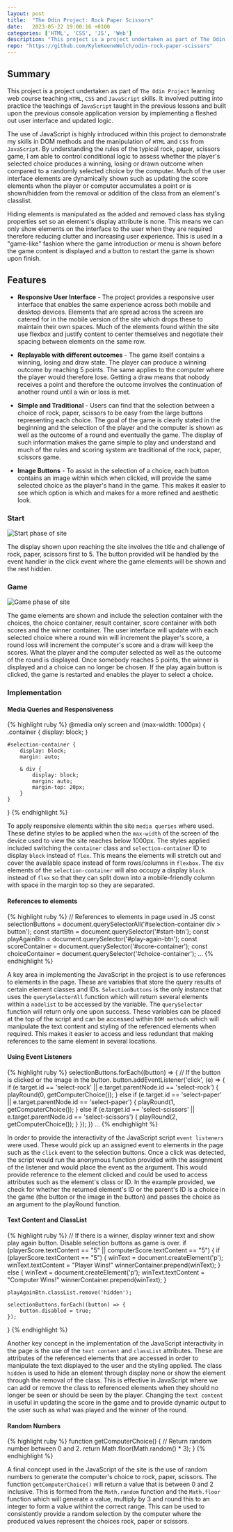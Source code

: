 ```yaml
---
layout: post
title:  "The Odin Project: Rock Paper Scissors"
date:   2023-05-22 19:00:16 +0100
categories: ['HTML', 'CSS', 'JS', 'Web']
description: "This project is a project undertaken as part of The Odin Project learning web course teaching HTML, CSS and JavaScript skills."
repo: "https://github.com/KyleKeeneWelch/odin-rock-paper-scissors"
---
```


## Summary
This project is a project undertaken as part of `The Odin Project` learning web course teaching `HTML`, `CSS` and `JavaScript` skills. It involved putting into practice the teachings of `JavaScript` taught in the previous lessons and built upon the previous console application version by implementing a fleshed out user interface and updated logic.

The use of JavaScript is highly introduced within this project to demonstrate my skills in DOM methods and the manipulation of `HTML` and `CSS` from `JavaScript`. By understanding the rules of the typical rock, paper, scissors game, I am able to control conditional logic to assess whether the player's selected choice produces a winning, losing or drawn outcome when compared to a randomly selected choice by the computer. Much of the user interface elements are dynamically shown such as updating the score elements when the player or computer accumulates a point or is shown/hidden from the removal or addition of the class from an element's classlist. 

Hiding elements is manipulated as the added and removed class has styling properties set so an element's display attribute is none. This means we can only show elements on the interface to the user when they are required therefore reducing clutter and increasing user experience. This is used in a "game-like" fashion where the game introduction or menu is shown before the game content is displayed and a button to restart the game is shown upon finish. 

## Features

- **Responsive User Interface** - The project provides a responsive user interface that enables the same experience across both mobile and desktop devices. Elements that are spread across the screen are catered for in the mobile version of the site which drops these to maintain their own spaces. Much of the elements found within the site use flexbox and justify content to center themselves and negotiate their spacing between elements on the same row.

- **Replayable with different outcomes** - The game itself contains a winning, losing and draw state. The player can produce a winning outcome by reaching 5 points. The same applies to the computer where the player would therefore lose. Getting a draw means that nobody receives a point and therefore the outcome involves the continuation of another round until a win or loss is met.

- **Simple and Traditional** - Users can find that the selection between a choice of rock, paper, scissors to be easy from the large buttons representing each choice. The goal of the game is clearly stated in the beginning and the selection of the player and the computer is shown as well as the outcome of a round and eventually the game. The display of such information makes the game simple to play and understand and much of the rules and scoring system are traditional of the rock, paper, scissors game.

- **Image Buttons** - To assist in the selection of a choice, each button contains an image within which when clicked, will provide the same selected choice as the player's hand in the game. This makes it easier to see which option is which and makes for a more refined and aesthetic look.

### Start
<img src="{{site.baseurl}}/assets/images/start_rps.png" alt="Start phase of site">

The display shown upon reaching the site involves the title and challenge of rock, paper, scissors first to 5. The button provided will be handled by the event handler in the click event where the game elements will be shown and the rest hidden. 

### Game

<img src="{{site.baseurl}}/assets/images/game_rps.png" alt="Game phase of site">

The game elements are shown and include the selection container with the choices, the choice container, result container, score container with both scores and the winner container. The user interface will update with each selected choice where a round win will increment the player's score, a round loss will increment the computer's score and a draw will keep the scores. What the player and the computer selected as well as the outcome of the round is displayed. Once somebody reaches 5 points, the winner is displayed and a choice can no longer be chosen. If the play again button is clicked, the game is restarted and enables the player to select a choice.

### Implementation

#### Media Queries and Responsiveness

{% highlight ruby %}
@media only screen and (max-width: 1000px) {
    .container {
        display: block;
    }

    #selection-container {
        display: block;
        margin: auto;

        & div {
            display: block;
            margin: auto;
            margin-top: 20px;
        }
    }
  }
{% endhighlight %}

To apply responsive elements within the site `media queries` where used. These define styles to be applied when the `max-width` of the screen of the device used to view the site reaches below 1000px. The styles applied included switching the `container` class and `selection-container` ID to display `block` instead of `flex`. This means the elements will stretch out and cover the available space instead of form rows/columns in `flexbox`. The `div` elements of the `selection-container` will also occupy a display `block` instead of `flex` so that they can split down into a mobile-friendly column with space in the margin top so they are separated. 

#### References to elements

{% highlight ruby %}
// References to elements in page used in JS
const selectionButtons = document.querySelectorAll('#selection-container div > button');
const startBtn = document.querySelector('#start-btn');
const playAgainBtn = document.querySelector('#play-again-btn');
const scoreContainer = document.querySelector('#score-container');
const choiceContainer = document.querySelector('#choice-container');
...
{% endhighlight %}

A key area in implementing the JavaScript in the project is to use references to elements in the page. These are variables that store the query results of certain element classes and IDs. `SelectionButtons` is the only instance that uses the `querySelectorAll` function which will return several elements within a `nodelist` to be accessed by the variable. The `querySelector` function will return only one upon success. These variables can be placed at the top of the script and can be accessed within `DOM methods` which will manipulate the text content and styling of the referenced elements when required. This makes it easier to access and less redundant that making references to the same element in several locations.

#### Using Event Listeners

{% highlight ruby %}
selectionButtons.forEach((button) => {
    // If the button is clicked or the image in the button.
    button.addEventListener('click', (e) => {
        if (e.target.id == 'select-rock' || e.target.parentNode.id == 'select-rock') {
            playRound(0, getComputerChoice());
        }
        else if (e.target.id == 'select-paper' || e.target.parentNode.id == 'select-paper') {
            playRound(1, getComputerChoice());
        }
        else if (e.target.id == 'select-scissors' || e.target.parentNode.id == 'select-scissors') {
            playRound(2, getComputerChoice());
        }
    });
})
...
{% endhighlight %}

In order to provide the interactivity of the JavaScript script `event listeners` were used. These would pick up an assigned event to elements in the page such as the `click` event to the selection buttons. Once a click was detected, the script would run the anonymous function provided with the assignment of the listener and would place the event as the argument. This would provide reference to the element clicked and could be used to access attributes such as the element's class or ID. In the example provided, we check for whether the returned element's ID or the parent's ID is a choice in the game (the button or the image in the button) and passes the choice as an argument to the playRound function.

#### Text Content and ClassList

{% highlight ruby %}
// If there is a winner, display winner text and show play again button. Disable selection buttons as game is over.
if (playerScore.textContent == "5" || computerScore.textContent == "5") {
    if (playerScore.textContent == "5") {
        winText = document.createElement('p');
        winText.textContent = "Player Wins!"
        winnerContainer.prepend(winText);
    }
    else {
        winText = document.createElement('p');
        winText.textContent = "Computer Wins!"
        winnerContainer.prepend(winText);
    }

    playAgainBtn.classList.remove('hidden');

    selectionButtons.forEach((button) => {
        button.disabled = true;
    });
} 
{% endhighlight %}

Another key concept in the implementation of the JavaScript interactivity in the page is the use of the `text content` and `classList` attributes. These are attributes of the referenced elements that are accessed in order to manipulate the text displayed to the user and the styling applied. The class `hidden` is used to hide an element through display none or show the element through the removal of the class. This is effective in JavaScript where we can add or remove the class to referenced elements when they should no longer be seen or should be seen by the player. Changing the `text content` in useful in updating the score in the game and to provide dynamic output to the user such as what was played and the winner of the round.  

#### Random Numbers

{% highlight ruby %}
function getComputerChoice() {
    // Return random number between 0 and 2.
    return Math.floor(Math.random() * 3);
}
{% endhighlight %}

A final concept used in the JavaScript of the site is the use of random numbers to generate the computer's choice to rock, paper, scissors. The function `getComputerChoice()` will return a value that is between 0 and 2 inclusive. This is formed from the `Math.random` function and the `Math.floor` function which will generate a value, multiply by 3 and round this to an integer to form a value withint the correct range. This can be used to consistently provide a random selection by the computer where the produced values represent the choices rock, paper or scissors. 